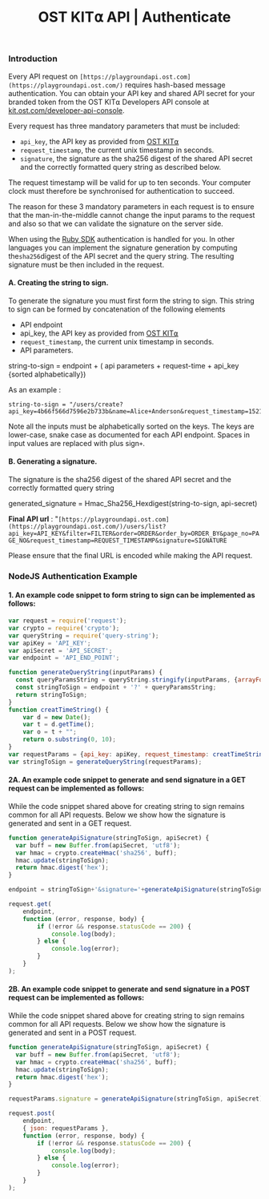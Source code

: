 ﻿---
id: api_authentication
title: OST KIT⍺ API | Authenticate
sidebar_label: authentication
---
### Introduction

Every API request on `[https://playgroundapi.ost.com](https://playgroundapi.ost.com/)` requires hash-based message authentication. You can obtain your API key and shared API secret for your branded token from the OST KIT⍺ Developers API console at [kit.ost.com/developer-api-console](https://kit.ost.com/developer-api-console).

Every request has three mandatory parameters that must be included:

-   `api_key`, the API key as provided from [OST KIT⍺](https://dev.ost.com/docs/kit.ost.com/developer-api-console)
-   `request_timestamp`, the current unix timestamp in seconds.
-   `signature`, the signature as the sha256 digest of the shared API secret and the correctly formatted query string as described below.

The request timestamp will be valid for up to ten seconds. Your computer clock must therefore be synchronised for authentication to succeed.

The reason for these 3 mandatory parameters in each request is to ensure that the man-in-the-middle cannot change the input params to the request and also so that we can validate the signature on the server side.

When using the [Ruby SDK](https://dev.ost.com/docs/sdk_ruby.html) authentication is handled for you. In other languages you can implement the signature generation by computing the`sha256`digest of the API secret and the query string. The resulting signature must be then included in the request.

#### **A. Creating the string to sign.**

To generate the signature you must first form the string to sign. This string to sign can be formed by concatenation of the following elements

-  API endpoint   
-  api_key, the API key as provided from [OST KIT⍺](https://dev.ost.com/docs/kit.ost.com/developer-api-console)
-  `request_timestamp`, the current unix timestamp in seconds.
-   API parameters.

string-to-sign = endpoint + ( api parameters + request-time + api_key {sorted alphabetically})

As an example :
```
string-to-sign = "/users/create?api_key=4b66f566d7596e2b733b&name=Alice+Anderson&request_timestamp=1521073147"
```
Note all the inputs must be alphabetically sorted on the keys. The keys are lower-case, snake case as documented for each API endpoint. Spaces in input values are replaced with plus sign`+`.

#### **B. Generating a signature.**

The signature is the sha256 digest of the shared API secret and the correctly formatted query string

generated_signature = Hmac_Sha256_Hexdigest(string-to-sign, api-secret)

**Final API url** : "`[https://playgroundapi.ost.com](https://playgroundapi.ost.com/)/users/list?api_key=API_KEY&filter=FILTER&order=ORDER&order_by=ORDER_BY&page_no=PAGE_NO&request_timestamp=REQUEST_TIMESTAMP&signature=SIGNATURE`

Please ensure that the final URL is encoded while making the API request.


### NodeJS Authentication Example

#### 1.  An example code snippet to form string to sign can be implemented as follows:
```javascript
var request = require('request');
var crypto = require('crypto');
var queryString = require('query-string');
var apiKey = 'API_KEY';
var apiSecret = 'API_SECRET';
var endpoint = 'API_END_POINT';

function generateQueryString(inputParams) {
  const queryParamsString = queryString.stringify(inputParams, {arrayFormat: 'bracket'}).replace(/%20/g, '+');
  const stringToSign = endpoint + '?' + queryParamsString;
  return stringToSign;
}
function creatTimeString() {
	var d = new Date();
	var t = d.getTime();
	var o = t + "";
	return o.substring(0, 10);
}
var requestParams = {api_key: apiKey, request_timestamp: creatTimeString(), name: 'NAME'};
var stringToSign = generateQueryString(requestParams);
```

#### 2A.  An example code snippet to generate and send signature in a GET request can be implemented as follows:
While the code snippet shared above for creating string to sign remains common for all API requests. Below we show how the signature is generated and sent in a GET request.

```javascript
function generateApiSignature(stringToSign, apiSecret) {
  var buff = new Buffer.from(apiSecret, 'utf8');
  var hmac = crypto.createHmac('sha256', buff);
  hmac.update(stringToSign);
  return hmac.digest('hex');
}

endpoint = stringToSign+'&signature='+generateApiSignature(stringToSign, apiSecret);

request.get(
	endpoint,
	function (error, response, body) {
        if (!error && response.statusCode == 200) {
            console.log(body);
        } else {
        	console.log(error);
        }
    }
);
```

#### 2B.  An example code snippet to generate and send signature in a POST request can be implemented as follows:
While the code snippet shared above for creating string to sign remains common for all API requests. Below we show how the signature is generated and sent in a POST request.

```javascript
function generateApiSignature(stringToSign, apiSecret) {
  var buff = new Buffer.from(apiSecret, 'utf8');
  var hmac = crypto.createHmac('sha256', buff);
  hmac.update(stringToSign);
  return hmac.digest('hex');
}

requestParams.signature = generateApiSignature(stringToSign, apiSecret)

request.post(
    endpoint,
    { json: requestParams },
    function (error, response, body) {
        if (!error && response.statusCode == 200) {
            console.log(body);
        } else {
        	console.log(error);
        }
    }
);
```

